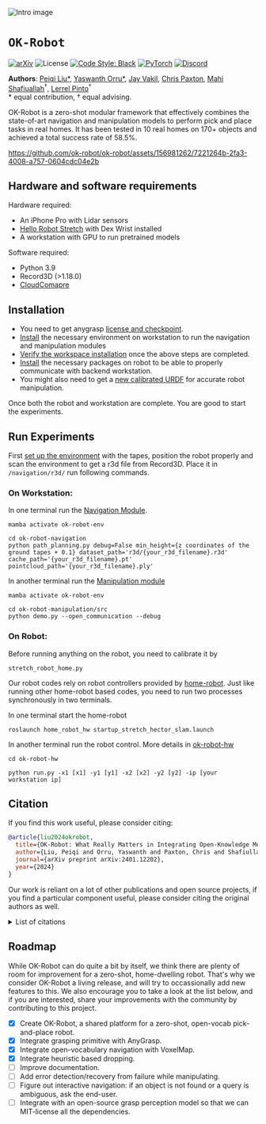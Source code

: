![Intro image](https://github.com/ok-robot/ok-robot/assets/156981262/5634372e-9820-4681-bb1a-1c14541c229c)


# `OK-Robot`

[![arXiv](https://img.shields.io/badge/arXiv-2401.12202-163144.svg?style=for-the-badge)](https://arxiv.org/abs/2401.12202)
![License](https://img.shields.io/github/license/notmahi/bet?color=873a7e&style=for-the-badge)
[![Code Style: Black](https://img.shields.io/badge/Code%20Style-Black-262626?style=for-the-badge)](https://github.com/psf/black)
[![PyTorch](https://img.shields.io/badge/Videos-Website-db6a4b.svg?style=for-the-badge&logo=airplayvideo)](https://ok-robot.github.io/)
[![Discord](https://img.shields.io/discord/1210368035324436551?style=for-the-badge&logo=discord&color=5865F2&label=discord&logoColor=white)](https://discord.gg/KEv5GJPT3a)

**Authors**: [<u>Peiqi Liu</u>*](https://leo20021210.github.io/), [<u>Yaswanth Orru</u>*](https://www.linkedin.com/in/yaswanth-orru/), [<u>Jay Vakil</u>](https://www.linkedin.com/in/jdvakil/), [<u>Chris Paxton</u>](https://cpaxton.github.io/), [<u>Mahi Shafiuallah</u>](https://mahis.life/)<sup>†</sup>, [<u>Lerrel Pinto</u>](https://www.lerrelpinto.com/)<sup>†</sup>    
\* equal contribution, † equal advising.

OK-Robot is a zero-shot modular framework that effectively combines the state-of-art navigation and manipulation models to perform pick and place tasks in real homes. It has been tested in 10 real homes on 170+ objects and achieved a total success rate of 58.5%. 

https://github.com/ok-robot/ok-robot/assets/156981262/7221264b-2fa3-4008-a757-0604cdc04e2b

## Hardware and software requirements
Hardware required:
* An iPhone Pro with Lidar sensors
* [Hello Robot Stretch](https://hello-robot.com/) with Dex Wrist installed
* A workstation with GPU to run pretrained models 

Software required:
* Python 3.9
* Record3D (>1.18.0)
* [CloudComapre](https://www.danielgm.net/cc/release/)

## Installation
* You need to get anygrasp [license and checkpoint](./ok-robot-manipulation/anygrasp_license_registration/README.md).
* [Install](./docs/workspace-installation.md) the necessary environment on workstation to run the navigation and manipulation modules
* [Verify the workspace installation](./docs/installation-verification.md) once the above steps are completed.
* [Install](./docs/robot-installation.md) the necessary packages on robot to be able to properly communicate with backend workstation.
* You might also need to get a [new calibrated URDF](./docs/robot-calibration.md) for accurate robot manipulation.

Once both the robot and workstation are complete. You are good to start the experiments.

## Run Experiments

First [set up the environment](./docs/environment-setup.md) with the tapes, position the robot properly and scan the environment to get a r3d file from Record3D. Place it in `/navigation/r3d/` run following commands.


### On Workstation:

In one terminal run the [Navigation Module](./ok-robot-navigation/).
```
mamba activate ok-robot-env

cd ok-robot-navigation
python path_planning.py debug=False min_height={z coordinates of the ground tapes + 0.1} dataset_path='r3d/{your_r3d_filename}.r3d' cache_path='{your_r3d_filename}.pt' pointcloud_path='{your_r3d_filename}.ply'
```

In another terminal run the [Manipulation module](./ok-robot-manipulation/README.md)
```
mamba activate ok-robot-env

cd ok-robot-manipulation/src
python demo.py --open_communication --debug
```

### On Robot:

Before running anything on the robot, you need to calibrate it by 
```
stretch_robot_home.py
```

Our robot codes rely on robot controllers provided by [home-robot](https://github.com/facebookresearch/home-robot). Just like running other home-robot based codes, you need to run two processes synchronously in two terminals.

In one terminal start the home-robot
```
roslaunch home_robot_hw startup_stretch_hector_slam.launch
```

In another terminal run the robot control. More details in [ok-robot-hw](./ok-robot-hw/README.md)
```
cd ok-robot-hw

python run.py -x1 [x1] -y1 [y1] -x2 [x2] -y2 [y2] -ip [your workstation ip]
```

## Citation

If you find this work useful, please consider citing:

```bibtex
@article{liu2024okrobot,
  title={OK-Robot: What Really Matters in Integrating Open-Knowledge Models for Robotics},
  author={Liu, Peiqi and Orru, Yaswanth and Paxton, Chris and Shafiullah, Nur Muhammad Mahi and Pinto, Lerrel},
  journal={arXiv preprint arXiv:2401.12202},
  year={2024}
}
```

Our work is reliant on a lot of other publications and open source projects, if you find a particular component useful, please consider citing the original authors as well.

<details>
<summary>List of citations</summary>

```bibtex
@article{fang2023anygrasp,
  title={Anygrasp: Robust and efficient grasp perception in spatial and temporal domains},
  author={Fang, Hao-Shu and Wang, Chenxi and Fang, Hongjie and Gou, Minghao and Liu, Jirong and Yan, Hengxu and Liu, Wenhai and Xie, Yichen and Lu, Cewu},
  journal={IEEE Transactions on Robotics},
  year={2023},
  publisher={IEEE}
}

@article{minderer2024scaling,
  title={Scaling open-vocabulary object detection},
  author={Minderer, Matthias and Gritsenko, Alexey and Houlsby, Neil},
  journal={Advances in Neural Information Processing Systems},
  volume={36},
  year={2024}
}

@article{yenamandra2023homerobot,
  title={HomeRobot: Open-Vocabulary Mobile Manipulation},
  author={Yenamandra, Sriram and Ramachandran, Arun and Yadav, Karmesh and Wang, Austin and Khanna, Mukul and Gervet, Theophile and Yang, Tsung-Yen and Jain, Vidhi and Clegg, Alexander William and Turner, John and others},
  journal={arXiv preprint arXiv:2306.11565},
  year={2023}
}
```
</details>

## Roadmap

While OK-Robot can do quite a bit by itself, we think there are plenty of room for improvement for a zero-shot, home-dwelling robot. That's why we consider OK-Robot a living release, and will try to occassionally add new features to this. We also encourage you to take a look at the list below, and if you are interested, share your improvements with the community by contributing to this project.

- [x] Create OK-Robot, a shared platform for a zero-shot, open-vocab pick-and-place robot.
- [x] Integrate grasping primitive with AnyGrasp.
- [x] Integrate open-vocabulary navigation with VoxelMap.
- [x] Integrate heuristic based dropping.
- [ ] Improve documentation.
- [ ] Add error detection/recovery from failure while manipulating.
- [ ] Figure out interactive navigation: if an object is not found or a query is ambiguous, ask the end-user.
- [ ] Integrate with an open-source grasp perception model so that we can MIT-license all the dependencies.
